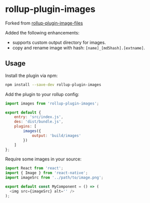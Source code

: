 # rollup-plugin-images

Forked from [rollup-plugin-image-files](https://github.com/bspaulding/rollup-plugin-image-files)

Added the following enhancements:

- supports custom output directory for images.
- copy and rename image with hash: `[name]_[md5hash].[extname]`.

## Usage

Install the plugin via npm:

```bash
npm install --save-dev rollup-plugin-images
```

Add the plugin to your rollup config:

```javascript
import images from 'rollup-plugin-images';

export default {
	entry: 'src/index.js',
	des: 'dist/bundle.js',
	plugins: [
		images({
			output: 'build/images'
		})
	]
};
```

Require some images in your source:

```javascript
import React from 'react';
import { Image } from 'react-native';
import imageSrc from '../path/to/image.png';

export default const MyComponent = () => (
  <img src={imageSrc} alt='' />
);
```
